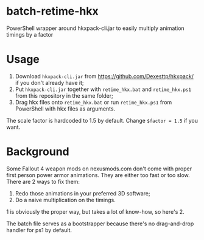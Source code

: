 # batch-retime-hkx
PowerShell wrapper around hkxpack-cli.jar to easily multiply animation timings by a factor
# Usage
1. Download `hkxpack-cli.jar` from https://github.com/Dexesttp/hkxpack/ if you don't already have it;
2. Put `hkxpack-cli.jar` together with `retime_hkx.bat` and `retime_hkx.ps1` from this repository in the same folder;
3. Drag hkx files onto `retime_hkx.bat` or run `retime_hkx.ps1` from PowerShell with hkx files as arguments.

The scale factor is hardcoded to 1.5 by default. Change `$factor = 1.5` if you want.
# Background
Some Fallout 4 weapon mods on nexusmods.com don't come with proper first person power armor animations. They are either too fast or too slow. There are 2 ways to fix them:
1. Redo those animations in your preferred 3D software;
2. Do a naive multiplication on the timings.

1 is obviously the proper way, but takes a lot of know-how, so here's 2.

The batch file serves as a bootstrapper because there's no drag-and-drop handler for ps1 by default.
